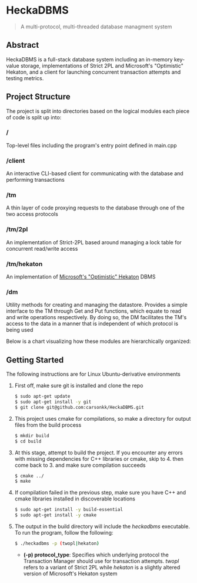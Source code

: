 # HeckaDBMS

> A multi-protocol, multi-threaded database managment system

## Abstract

HeckaDBMS is a full-stack database system including an in-memory key-value storage, implementations of Strict 2PL and Microsoft's "Optimistic" Hekaton, and a client for launching concurrent transaction attempts and testing metrics.

## Project Structure

The project is split into directories based on the logical modules each piece of code is split up into:

### /

Top-level files including the program's entry point defined in main.cpp

### /client

An interactive CLI-based client for communicating with the database and performing transactions

### /tm

A thin layer of code proxying requests to the database through one of the two access protocols

### /tm/2pl

An implementation of Strict-2PL based around managing a lock table for concurrent read/write access

### /tm/hekaton

An implementation of [Microsoft's "Optimistic" Hekaton](http://vldb.org/pvldb/vol5/p298_per-akelarson_vldb2012.pdf) DBMS

### /dm

Utility methods for creating and managing the datastore. Provides a simple interface to the TM through Get and Put functions, which equate to read and write operations respectively. By doing so, the DM facilitates the TM's access to the data in a manner that is independent of which protocol is being used

Below is a chart visualizing how these modules are hierarchically organized:

## Getting Started

The following instructions are for Linux Ubuntu-derivative environments

1. First off, make sure git is installed and clone the repo

    ```sh
    $ sudo apt-get update
    $ sudo apt-get install -y git
    $ git clone git@github.com:carsonkk/HeckaDBMS.git
    ```

2. This project uses cmake for compilations, so make a directory for output files from the build process

    ```sh
    $ mkdir build
    $ cd build
    ```
    
3. At this stage, attempt to build the project. If you encounter any errors with missing dependencies for C++ libraries or cmake, skip to 4. then come back to 3. and make sure compilation succeeds

    ```sh
    $ cmake ../
    $ make
    ```
    
4. If compilation failed in the previous step, make sure you have C++ and cmake libraries installed in discoverable locations

    ```sh
    $ sudo apt-get install -y build-essential
    $ sudo apt-get install -y cmake
    ```

5. The output in the build directory will include the *heckadbms* executable. To run the program, follow the following:

    ```sh
    $ ./heckadbms -p (twopl|hekaton)
    ```
    - **(-p) protocol_type**: Specifies which underlying protocol the Transaction Manager should use for transaction attempts. *twopl* refers to a variant of Strict 2PL while *hekaton* is a slightly altered version of Microsoft's Hekaton system
